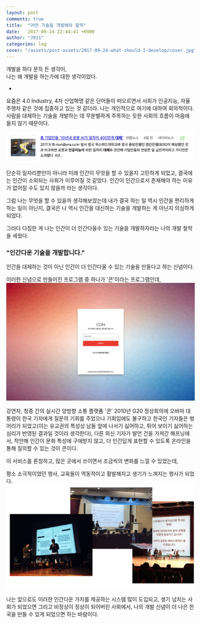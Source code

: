 ```yaml
---
layout: post
comments: true
title:  "어떤 기술을 개발해야 할까"
date:   2017-09-24 22:44:41 +0900
author: "J911"
categories: log
cover: "/assets/post-assets/2017-09-24-what-should-I-develop/cover.jpg"
---
```

개발을 하다 문득 든 생각이,   
나는 왜 개발을 하는가에 대한 생각이었다.

-

요즘은 4.0 Industry, 4차 산업혁명 같은 단어들이 떠오르면서 사회가 인공지능, 자율주행차 같은 것에 집중하고 있는 것 같더라. 나는 개인적으로 여기에 대하여 회의적이다. 사람을 대체하는 기술을 개발하는 데 무분별하게 주목하는 듯한 사회의 흐름이 마음에 들지 않기 때문이다.

![news](/assets/post-assets/2017-09-24-what-should-I-develop/news.png)

단순히 일자리뿐만이 아니라 미래 인간이 무엇을 할 수 있을지 고민하게 되었고, 결국에는 인간이 소외되는 사회가 이루어질 것 같았다. 인간이 인간으로서 존재해야 하는 이유가 없어질 수도 있지 않을까 라는 생각이다. 


그럼 나는 무엇을 할 수 있을까 생각해보았는데 내가 결국 하는 일 역시 인간을 편리하게 하는 일이 아닌지, 결국은 나 역시 인간을 대신하는 기술을 개발하는 게 아닌지 의심하게 되었다.


그러다 다짐한 게 나는 인간이 더 인간다울수 있는 기술을 개발하자라는 나의 개발 철학을 세웠다. 


### "인간다운 기술을 개발합니다."


인간을 대체하는 것이 아닌 인간이 더 인간다울 수 있는 기술을 만들다고 하는 신념이다.


이러한 신념으로 만들어진 프로그램 중 하나가 '콘'이라는 프로그램인데,
![con-1](/assets/post-assets/2017-09-24-what-should-I-develop/con-1.png)


강연자, 청중 간의 실시간 양방향 소통 플랫폼 '콘'
2010년 G20 정상회의에 오바마 대통령이 한국 기자에게 질문의 기회를 주었으나 기회임에도 불구하고 한국인 기자들은 벙어리가 되었고(이는 유교권의 특성상 남들 앞에 나서기 싫어하고, 튀어 보이기 싫어하는 심리가 반영된 결과일 것이라 생각한다), 다른 외신 기자가 발언 건을 가져간 해프닝에서, 착안해 인간이 문화 특성에 구애받지 않고, 더 인간답게 표현할 수 있도록 온라인을 통해 질의할 수 있는 것이 콘이다.

이 서비스를 론칭하고, 많은 곳에서 쓰이면서 조금씩의 변화를 느낄 수 있었는데, 


평소 소극적이었던 행사, 교육들이 역동적이고 활발해지고 생기가 느껴지는 행사가 되었다.
![con-2](/assets/post-assets/2017-09-24-what-should-I-develop/con-2.png)


나는 앞으로도 이러한 인간다운 가치를 제공하는 시스템 많이 도입되고, 생기 넘치는 사회가 되었으면 그리고 비정상이 정상이 되어버린 사회에서, 나의 개발 신념이 더 나은 한국을 만들 수 있게 되었으면 하는 바람이다.